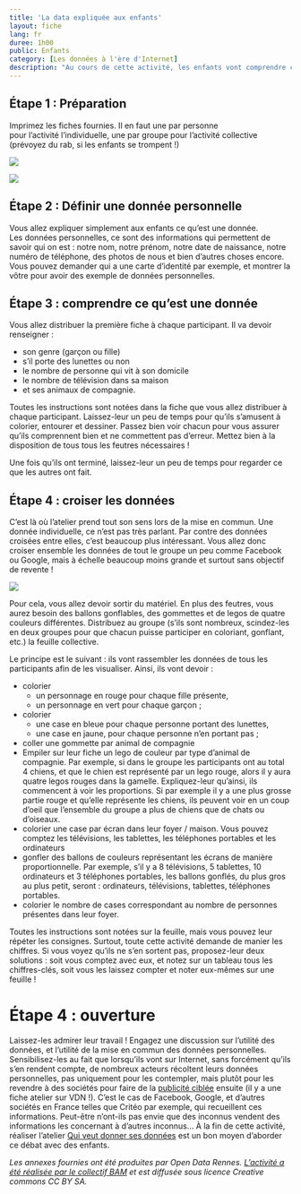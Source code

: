 ```yaml
---
title: 'La data expliquée aux enfants'
layout: fiche
lang: fr
duree: 1h00
public: Enfants
category: [Les données à l'ère d'Internet]
description: "Au cours de cette activité, les enfants vont comprendre ce qu’est une donnée et apprendre à les visualiser."
---
```


Étape 1 : Préparation
---------------------

Imprimez les fiches fournies. Il en faut une par personne
pour l’activité l’individuelle, une par groupe pour l’activité
collective (prévoyez du rab, si les enfants se trompent !)

![](https://nothing2hide.org/fr/wp-content/uploads/sites/3/2019/09/collectif_bam_atelier_enfants_data_fiche_individuelle-1.png)

![](https://nothing2hide.org/fr/wp-content/uploads/sites/3/2019/09/collectif_bam_atelier_enfants_data_fiche_collective.png)

Étape 2 : Définir une donnée personnelle
----------------------------------------

Vous allez expliquer simplement aux enfants ce qu’est une donnée.\
Les données personnelles, ce sont des informations qui permettent de
savoir qui on est : notre nom, notre prénom, notre date de naissance,
notre numéro de téléphone, des photos de nous et bien d’autres choses
encore. Vous pouvez demander qui a une carte d’identité par exemple, et
montrer la vôtre pour avoir des exemple de données personnelles.

Étape 3 : comprendre ce qu’est une donnée
-----------------------------------------

Vous allez distribuer la première fiche à chaque participant. Il va
devoir renseigner :

-   son genre (garçon ou fille)
-   s’il porte des lunettes ou non
-   le nombre de personne qui vit à son domicile
-   le nombre de télévision dans sa maison
-   et ses animaux de compagnie.

Toutes les instructions sont notées dans la fiche que vous allez
distribuer à chaque participant. Laissez-leur un peu de temps pour
qu’ils s’amusent à colorier, entourer et dessiner. Passez bien voir
chacun pour vous assurer qu’ils comprennent bien et ne commettent pas
d’erreur. Mettez bien à la disposition de tous tous les feutres
nécessaires !

Une fois qu’ils ont terminé, laissez-leur un peu de temps pour regarder
ce que les autres ont fait.

Étape 4 : croiser les données
-----------------------------

C’est là où l’atelier prend tout son sens lors de la mise en commun. Une
donnée individuelle, ce n’est pas très parlant. Par contre des données
croisées entre elles, c’est beaucoup plus intéressant. Vous allez donc
croiser ensemble les données de tout le groupe un peu comme Facebook ou
Google, mais à échelle beaucoup moins grande et surtout sans objectif de
revente !

![](https://nothing2hide.org/fr/wp-content/uploads/sites/3/2019/09/collectif_bam_datavisualisation_atelier_physique-4.jpg)

Pour cela, vous allez devoir sortir du matériel. En plus des feutres,
vous aurez besoin des ballons gonflables, des gommettes et de legos de
quatre couleurs différentes. Distribuez au groupe (s’ils sont nombreux,
scindez-les en deux groupes pour que chacun puisse participer en
coloriant, gonflant, etc.) la feuille collective.

Le principe est le suivant : ils vont rassembler les données de tous les
participants afin de les visualiser. Ainsi, ils vont devoir :

-   colorier
    -   un personnage en rouge pour chaque fille présente,
    -   un personnage en vert pour chaque garçon ;
-   colorier
    -   une case en bleue pour chaque personne portant des lunettes,
    -   une case en jaune, pour chaque personne n’en portant pas ;
-   coller une gommette par animal de compagnie
-   Empiler sur leur fiche un lego de couleur par type d’animal de
    compagnie. Par exemple, si dans le groupe les participants ont au
    total 4 chiens, et que le chien est représenté par un lego rouge,
    alors il y aura quatre legos rouges dans la gamelle. Expliquez-leur
    qu’ainsi, ils commencent à voir les proportions. Si par exemple il y
    a une plus grosse partie rouge et qu’elle représente les chiens, ils
    peuvent voir en un coup d’oeil que l’ensemble du groupe a plus de
    chiens que de chats ou d’oiseaux.
-   colorier une case par écran dans leur foyer / maison. Vous pouvez
    comptez les télévisions, les tablettes, les téléphones portables et
    les ordinateurs
-   gonfler des ballons de couleurs représentant les écrans de manière
    proportionnelle. Par exemple, s’il y a 8 télévisions, 5 tablettes,
    10 ordinateurs et 3 téléphones portables, les ballons gonflés, du
    plus gros au plus petit, seront : ordinateurs, télévisions,
    tablettes, téléphones portables.
-   colorier le nombre de cases correspondant au nombre de personnes
    présentes dans leur foyer.

Toutes les instructions sont notées sur la feuille, mais vous pouvez
leur répéter les consignes. Surtout, toute cette activité demande de
manier les chiffres. Si vous voyez qu’ils ne s’en sortent pas,
proposez-leur deux solutions : soit vous comptez avec eux, et notez sur
un tableau tous les chiffres-clés, soit vous les laissez compter et
noter eux-mêmes sur une feuille !

Étape 4 : ouverture
===================

Laissez-les admirer leur travail ! Engagez une discussion sur l’utilité
des données, et l’utilité de la mise en commun des données
personnelles.  Sensibilisez-les au fait que lorsqu’ils vont sur
Internet, sans forcément qu’ils s’en rendent compte, de nombreux acteurs
récoltent leurs données personnelles, pas uniquement pour les
contempler, mais plutôt pour les revendre à des sociétés pour faire de
la [publicité
ciblée](https://voyageursdunumerique.fr/fiche/publicite-et-economie-des-medias/)
ensuite (il y a une fiche atelier sur VDN !). C’est le cas de Facebook,
Google, et d’autres sociétés en France telles que Critéo par exemple,
qui recueillent ces informations. Peut-être n’ont-ils pas envie que des
inconnus vendent des informations les concernant à d’autres inconnus… À
la fin de cette activité, réaliser l’atelier [Qui veut donner ses
données](https://voyageursdunumerique.fr/?post_type=fiche&p=14168&preview=true)
est un bon moyen d’aborder ce débat avec des enfants.

*Les annexes fournies ont été produites par Open Data Rennes.
[L’activité a été réalisée par le collectif
BAM](https://collectifbam.fr/projets/realisations/atelier-1-2-3-data/details)
et est diffusée sous licence Creative commons CC BY SA.*
